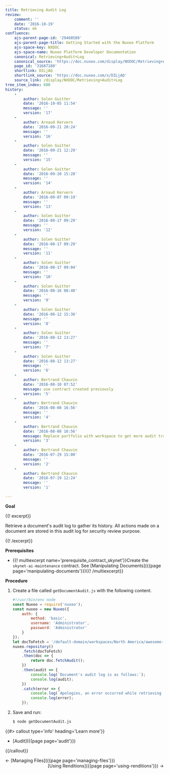 ```yaml
---
title: Retrieving Audit Log
review:
    comment: ''
    date: '2016-10-19'
    status: ok
confluence:
    ajs-parent-page-id: '29460589'
    ajs-parent-page-title: Getting Started with the Nuxeo Platform
    ajs-space-key: NXDOC
    ajs-space-name: Nuxeo Platform Developer Documentation
    canonical: Retrieving+Audit+Log
    canonical_source: 'https://doc.nuxeo.com/display/NXDOC/Retrieving+Audit+Log'
    page_id: '31687180'
    shortlink: DILjAQ
    shortlink_source: 'https://doc.nuxeo.com/x/DILjAQ'
    source_link: /display/NXDOC/Retrieving+Audit+Log
tree_item_index: 600
history:
    -
        author: Solen Guitter
        date: '2016-10-05 11:54'
        message: ''
        version: '17'
    -
        author: Arnaud Kervern
        date: '2016-09-21 20:24'
        message: ''
        version: '16'
    -
        author: Solen Guitter
        date: '2016-09-21 12:29'
        message: ''
        version: '15'
    -
        author: Solen Guitter
        date: '2016-09-20 15:28'
        message: ''
        version: '14'
    -
        author: Arnaud Kervern
        date: '2016-09-07 09:19'
        message: ''
        version: '13'
    -
        author: Solen Guitter
        date: '2016-08-17 09:29'
        message: ''
        version: '12'
    -
        author: Solen Guitter
        date: '2016-08-17 09:29'
        message: ''
        version: '11'
    -
        author: Solen Guitter
        date: '2016-08-17 09:04'
        message: ''
        version: '10'
    -
        author: Solen Guitter
        date: '2016-08-16 08:40'
        message: ''
        version: '9'
    -
        author: Solen Guitter
        date: '2016-08-12 15:36'
        message: ''
        version: '8'
    -
        author: Solen Guitter
        date: '2016-08-12 13:27'
        message: ''
        version: '7'
    -
        author: Solen Guitter
        date: '2016-08-12 13:27'
        message: ''
        version: '6'
    -
        author: Bertrand Chauvin
        date: '2016-08-10 07:52'
        message: use contract created previously
        version: '5'
    -
        author: Bertrand Chauvin
        date: '2016-08-08 16:56'
        message: ''
        version: '4'
    -
        author: Bertrand Chauvin
        date: '2016-08-08 16:56'
        message: Replace portfolio with workspace to get more audit traces
        version: '3'
    -
        author: Bertrand Chauvin
        date: '2016-07-29 15:00'
        message: ''
        version: '2'
    -
        author: Bertrand Chauvin
        date: '2016-07-19 12:24'
        message: ''
        version: '1'

---
```

**Goal**

{{! excerpt}}

Retrieve a document's audit log to gather its history. All actions made on a document are stored in this audit log for security review purpose.

{{! /excerpt}}

**Prerequisites**

*   {{! multiexcerpt name='prerequisite_contract_skynet'}}Create the `skynet-ai-maintenance` contract. See [Manipulating Documents]({{page page='manipulating-documents'}}){{! /multiexcerpt}}

**Procedure**

1.  Create a file called `getDocumentAudit.js` with the following content.

    ```js
    #!/usr/bin/env node
    const Nuxeo = require('nuxeo');
    const nuxeo = new Nuxeo({
        auth: {
            method: 'basic',
            username: 'Administrator',
            password: 'Administrator'
        }
    });
    let docToFetch = '/default-domain/workspaces/North America/awesome-tech/skynet-ai-maintenance';
    nuxeo.repository()
        .fetch(docToFetch)
        .then(doc => {
            return doc.fetchAudit();
        })
        .then(audit => {
            console.log(`Document's audit log is as follows:`);
            console.log(audit);
        })
        .catch(error => {
            console.log(`Apologies, an error occurred while retrieving the document's audit log.`);
            console.log(error);
        });
    ```

2.  Save and run:

    ```bash
    $ node getDocumentAudit.js
    ```

{{#> callout type='info' heading='Learn more'}}

*   [Audit]({{page page='audit'}})

{{/callout}}

<div class="row" data-equalizer data-equalize-on="medium">
<div class="column medium-6">&larr;&nbsp;[Managing Files]({{page page='managing-files'}})</div>
<div class="column medium-6" style="text-align:right">[Using Renditions]({{page page='using-renditions'}})&nbsp;&rarr;</div>
</div>
